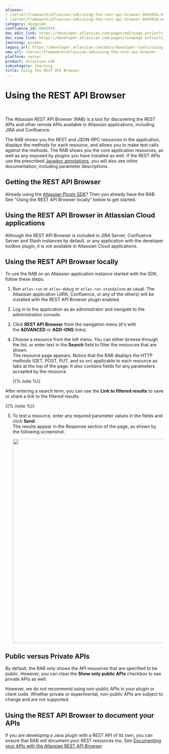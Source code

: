 ```yaml
---
aliases:
- /server/framework/atlassian-sdk/using-the-rest-api-browser-8945910.html
- /server/framework/atlassian-sdk/using-the-rest-api-browser-8945910.md
category: devguide
confluence_id: 8945910
dac_edit_link: https://developer.atlassian.com/pages/editpage.action?cjm=wozere&pageId=8945910
dac_view_link: https://developer.atlassian.com/pages/viewpage.action?cjm=wozere&pageId=8945910
learning: guides
legacy_url: https://developer.atlassian.com/docs/developer-tools/using-the-rest-api-browser
new_url: /server/framework/atlassian-sdk/using-the-rest-api-browser
platform: server
product: atlassian-sdk
subcategory: learning
title: Using the REST API Browser
---
```

# Using the REST API Browser

 

The Atlassian REST API Browser (RAB) is a tool for discovering the REST APIs and other remote APIs available in Atlassian applications, including JIRA and Confluence.

The RAB shows you the REST and JSON-RPC resources in the application, displays the methods for each resource, and allows you to make test calls against the methods. The RAB shows you the core application resources, as well as any exposed by plugins you have installed as well. If the REST APIs use the prescribed <a href="http://www.oracle.com/technetwork/java/javase/documentation/index-137868.html#tag" class="external-link">Javadoc annotations</a>, you will also see inline documentation, including parameter descriptions.

## Getting the REST API Browser

Already using the [Atlassian Plugin SDK](https://developer.atlassian.com/display/DOCS/Working+with+the+SDK)? Then you already have the RAB. See "Using the REST API Browser locally" below to get started.

## Using the REST API Browser in Atlassian Cloud applications

Although the REST API Browser is included in JIRA Server, Confluence Server and Stash instances by default, or any application with the developer toolbox plugin, it is not available in Atlassian Cloud applications.

## Using the REST API Browser locally

To use the RAB on an Atlassian application instance started with the SDK, follow these steps:

1.  Run `atlas-run` or `atlas-debug` or `atlas-run-standalone` as usual. The Atlassian application (JIRA, Confluence, or any of the others) will be installed with the REST API Browser plugin enabled.
2.  Log in to the application as an administrator and navigate to the administration console.
3.  Click **REST API Browser** from the navigation menu (it's with the **ADVANCED** or **ADD-ONS** links).
4.  Choose a resource from the left menu. You can either browse through the list, or enter text in the **Search** field to filter the resources that are shown.  
    The resource page appears. Notice that the RAB displays the HTTP methods (GET, POST, PUT, and so on) applicable to each resource as tabs at the top of the page. It also contains fields for any parameters accepted by the resource.

    {{% note %}}

After entering a search term, you can use the **Link to filtered results** to save or share a link to the filtered results. 

{{% /note %}}

5.  To test a resource, enter any required parameter values in the fields and click **Send**.  
    The results appear in the Response section of the page, as shown by the following screenshot.  

    <img src="/server/framework/atlassian-sdk/images/newrabviewer.png" width="650" />

## Public versus Private APIs

By default, the RAB only shows the API resources that are specified to be public. However, you can clear the **Show only public APIs** checkbox to see private APIs as well.

However, we do not recommend using non-public APIs in your plugin or client code. Whether private or experimental, non-public APIs are subject to change and are not supported.

## Using the REST API Browser to document your APIs

If you are developing a Java plugin with a REST API of its own, you can ensure that RAB will document your REST resources too. See [Documenting your APIs with the Atlassian REST API Browser](/server/framework/atlassian-sdk/documenting-your-apis-with-the-atlassian-rest-api-browser).




























































































































































































